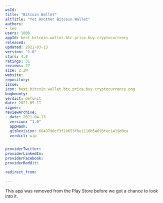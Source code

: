 ```yaml
---
wsId: 
title: "Bitcoin Wallet"
altTitle: "Yet Another Bitcoin Wallet"
authors:
- leo
users: 1000
appId: best.bitcoin.wallet.btc.price.buy.cryptocurrency
released: 
updated: 2021-03-13
version: "1.0"
stars: 4.8
ratings: 31
reviews: 27
size: 2.2M
website: 
repository: 
issue: 
icon: best.bitcoin.wallet.btc.price.buy.cryptocurrency.png
bugbounty: 
verdict: defunct
date: 2021-05-11
signer: 
reviewArchive:
- date: 2021-04-13
  version: "1.0"
  appHash: 
  gitRevision: 6849790cf3f18653fbe1116b54693fec1419d0ca
  verdict: wip


providerTwitter: 
providerLinkedIn: 
providerFacebook: 
providerReddit: 

redirect_from:

---
```



This app was removed from the Play Store before we got a chance to look into it.